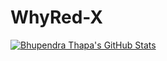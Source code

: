 # WhyRed-X

[![Bhupendra Thapa's GitHub Stats](https://github-readme-stats.vercel.app/api?username=whyredx)](https://github.com/whyredx/github-readme-stats)
